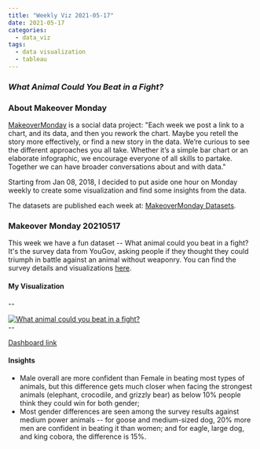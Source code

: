 ```yaml
---
title: "Weekly Viz 2021-05-17"
date: 2021-05-17
categories:
  - data_viz
tags:
  - data visualization
  - tableau
---
```


### *What Animal Could You Beat in a Fight?*


### About Makeover Monday

[MakeoverMonday](http://www.makeovermonday.co.uk/) is a social data project:
"Each week we post a link to a chart, and its data, and then you rework the chart.
Maybe you retell the story more effectively, or find a new story in the data.
We’re curious to see the different approaches you all take. Whether it’s a simple bar chart or an elaborate infographic, we encourage everyone of all skills to partake.
Together we can have broader conversations about and with data."

Starting from Jan 08, 2018, I decided to put aside one hour on Monday weekly to create some visualization and find some insights from the data.

The datasets are published each week at: [MakeoverMonday Datasets](http://www.makeovermonday.co.uk/data/).

### Makeover Monday 20210517

This week we have a fun dataset -- What animal could you beat in a fight? It's the survey data from YouGov, asking people if they thought they could triumph in battle against an animal without weaponry. You can find the survey details and visualizations [here](https://today.yougov.com/topics/lifestyle/articles-reports/2021/05/13/lions-and-tigers-and-bears-what-animal-would-win-f).  

#### My Visualization


--  
<div class='tableauPlaceholder' id='viz1621305306632' style='position: relative'>
<noscript><a href='#'>
  <img alt='What animal could you beat in a fight? ' src='https:&#47;&#47;public.tableau.com&#47;static&#47;images&#47;Ma&#47;MakeOverMonday20210517WhatAnimalCouldYouBeatinaFight&#47;Whatanimalcouldyoubeatinafight&#47;1_rss.png' style='border: none' />
</a></noscript>
<object class='tableauViz'  style='display:none;'>
  <param name='host_url' value='https%3A%2F%2Fpublic.tableau.com%2F' />
  <param name='embed_code_version' value='3' />
  <param name='site_root' value='' />
  <param name='name' value='MakeOverMonday20210517WhatAnimalCouldYouBeatinaFight&#47;Whatanimalcouldyoubeatinafight' />
  <param name='tabs' value='no' />
  <param name='toolbar' value='yes' />
  <param name='static_image' value='https:&#47;&#47;public.tableau.com&#47;static&#47;images&#47;Ma&#47;MakeOverMonday20210517WhatAnimalCouldYouBeatinaFight&#47;Whatanimalcouldyoubeatinafight&#47;1.png' />
  <param name='animate_transition' value='yes' />
  <param name='display_static_image' value='yes' />
  <param name='display_spinner' value='yes' />
  <param name='display_overlay' value='yes' />
  <param name='display_count' value='yes' />
  <param name='language' value='en' />
  <param name='filter' value='publish=yes' />
</object></div>          
<script type='text/javascript'>              
  var divElement = document.getElementById('viz1621305306632');    
  var vizElement = divElement.getElementsByTagName('object')[0];             
  if ( divElement.offsetWidth > 800 ) { vizElement.style.width='800px';vizElement.style.height='627px';} else if ( divElement.offsetWidth > 500 ) { vizElement.style.width='800px';vizElement.style.height='627px';} else { vizElement.style.width='100%';vizElement.style.height='727px';}      
  var scriptElement = document.createElement('script');         
  scriptElement.src = 'https://public.tableau.com/javascripts/api/viz_v1.js';      
  vizElement.parentNode.insertBefore(scriptElement, vizElement);           
</script>
--  

[Dashboard link](https://public.tableau.com/views/MakeOverMonday20210517WhatAnimalCouldYouBeatinaFight/Whatanimalcouldyoubeatinafight?:language=en&:display_count=y&publish=yes&:origin=viz_share_link)

#### Insights
* Male overall are more confident than Female in beating most types of animals, but this difference gets much closer when facing the strongest animals (elephant, crocodile, and grizzly bear) as below 10% people think they could win for both gender;  
* Most gender differences are seen among the survey results against medium power animals -- for goose and medium-sized dog, 20% more men are confident in beating it than women; and for eagle, large dog, and king cobora, the difference is 15%.  

